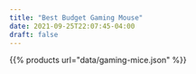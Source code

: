 ```yaml
---
title: "Best Budget Gaming Mouse"
date: 2021-09-25T22:07:45-04:00
draft: false
---
```


{{% products url="data/gaming-mice.json" %}}

